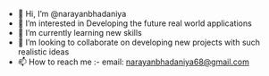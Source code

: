 - 👋 Hi, I’m @narayanbhadaniya
- 👀 I’m interested in Developing the future  real world applications
- 🌱 I’m currently learning new skills
- 💞️ I’m looking to collaborate on developing new projects with such realistic ideas
- 📫 How to reach me :- email: narayanbhadaniya68@gmail.com

<!---
narayanbhadaniya/narayanbhadaniya is a ✨ special ✨ repository because its `README.md` (this file) appears on your GitHub profile.
You can click the Preview link to take a look at your changes.
--->
